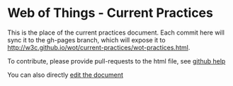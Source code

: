 # Web of Things - Current Practices

This is the place of the current practices document. 
Each commit here will sync it to the gh-pages branch, which will expose it to http://w3c.github.io/wot/current-practices/wot-practices.html.

To contribute, please provide pull-requests to the html file, see [github help](https://help.github.com/articles/using-pull-requests/)

You can also directly [edit the document](https://github.com/w3c/wot/edit/master/current-practices/wot-practices.html)
